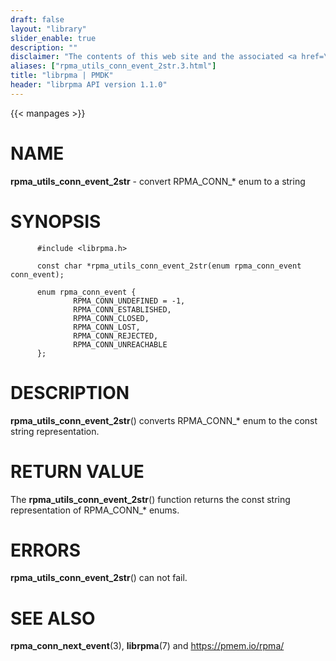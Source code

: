 ```yaml
---
draft: false
layout: "library"
slider_enable: true
description: ""
disclaimer: "The contents of this web site and the associated <a href=\"https://github.com/pmem\">GitHub repositories</a> are BSD-licensed open source."
aliases: ["rpma_utils_conn_event_2str.3.html"]
title: "librpma | PMDK"
header: "librpma API version 1.1.0"
---
```

{{< manpages >}}

[comment]: <> (SPDX-License-Identifier: BSD-3-Clause)
[comment]: <> (Copyright 2020-2023, Intel Corporation)

# NAME

**rpma_utils_conn_event_2str** - convert RPMA_CONN\_\* enum to a string

# SYNOPSIS

          #include <librpma.h>

          const char *rpma_utils_conn_event_2str(enum rpma_conn_event conn_event);

          enum rpma_conn_event {
                  RPMA_CONN_UNDEFINED = -1,
                  RPMA_CONN_ESTABLISHED,
                  RPMA_CONN_CLOSED,
                  RPMA_CONN_LOST,
                  RPMA_CONN_REJECTED,
                  RPMA_CONN_UNREACHABLE
          };

# DESCRIPTION

**rpma_utils_conn_event_2str**() converts RPMA_CONN\_\* enum to the
const string representation.

# RETURN VALUE

The **rpma_utils_conn_event_2str**() function returns the const string
representation of RPMA_CONN\_\* enums.

# ERRORS

**rpma_utils_conn_event_2str**() can not fail.

# SEE ALSO

**rpma_conn_next_event**(3), **librpma**(7) and https://pmem.io/rpma/
